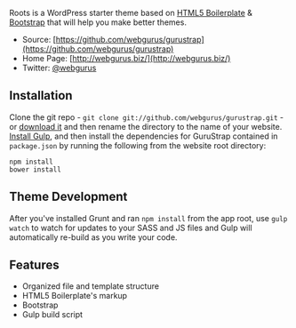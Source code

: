 
Roots is a WordPress starter theme based on [HTML5 Boilerplate](http://html5boilerplate.com/) & [Bootstrap](http://getbootstrap.com/) that will help you make better themes.

* Source: [https://github.com/webgurus/gurustrap](https://github.com/webgurus/gurustrap)
* Home Page: [http://webgurus.biz/](http://webgurus.biz/)
* Twitter: [@webgurus](https://twitter.com/webgurus)

## Installation

Clone the git repo - `git clone git://github.com/webgurus/gurustrap.git` - or [download it](https://github.com/webgurus/gurustrap/zipball/master) and then rename the directory to the name of your website. [Install Gulp](https://github.com/gulpjs/gulp/blob/master/docs/getting-started.md), and then install the dependencies for GuruStrap contained in `package.json` by running the following from the website root directory:

```
npm install
bower install
```

## Theme Development

After you've installed Grunt and ran `npm install` from the app root, use `gulp watch` to watch for updates to your SASS and JS files and Gulp will automatically re-build as you write your code.


## Features

* Organized file and template structure
* HTML5 Boilerplate's markup
* Bootstrap
* Gulp build script
